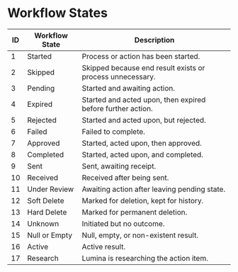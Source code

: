 # Workflow States

| ID | Workflow State | Description |
| --- | --- | --- |
| 1 | Started | Process or action has been started. |
| 2 | Skipped | Skipped because end result exists or process unnecessary. |
| 3 | Pending | Started and awaiting action. |
| 4 | Expired | Started and acted upon, then expired before further action. |
| 5 | Rejected | Started and acted upon, but rejected. |
| 6 | Failed | Failed to complete. |
| 7 | Approved | Started, acted upon, then approved. |
| 8 | Completed | Started, acted upon, and completed. |
| 9 | Sent | Sent, awaiting receipt. |
| 10 | Received | Received after being sent. |
| 11 | Under Review | Awaiting action after leaving pending state. |
| 12 | Soft Delete | Marked for deletion, kept for history. |
| 13 | Hard Delete | Marked for permanent deletion. |
| 14 | Unknown | Initiated but no outcome. |
| 15 | Null or Empty | Null, empty, or non-existent result. |
| 16 | Active | Active result. |
| 17 | Research | Lumina is researching the action item. |
